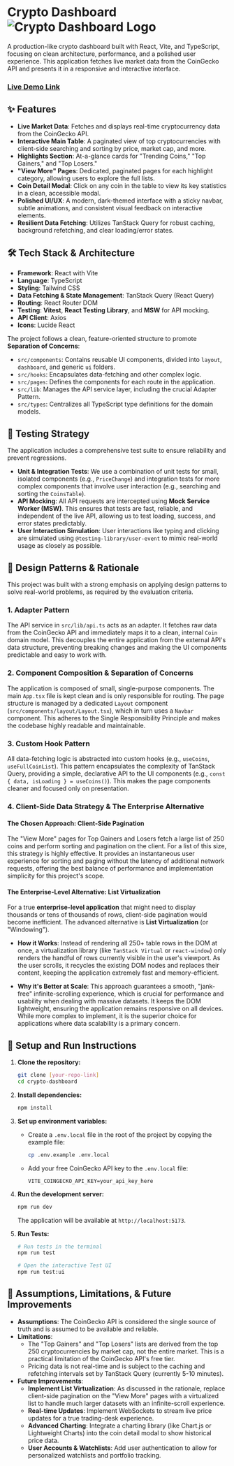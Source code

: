 # Crypto Dashboard ![Crypto Dashboard Logo](https://res.cloudinary.com/dgl0v7vwf/image/upload/v1758553698/Screenshot_2025-09-22_203116_ltmnmx.png)

A production-like crypto dashboard built with React, Vite, and TypeScript, focusing on clean architecture, performance, and a polished user experience. This application fetches live market data from the CoinGecko API and presents it in a responsive and interactive interface.

### [Live Demo Link](https://crypto-dashboard-fyrn.vercel.app/) 

## ✨ Features

* **Live Market Data**: Fetches and displays real-time cryptocurrency data from the CoinGecko API.
* **Interactive Main Table**: A paginated view of top cryptocurrencies with client-side searching and sorting by price, market cap, and more.
* **Highlights Section**: At-a-glance cards for "Trending Coins," "Top Gainers," and "Top Losers."
* **"View More" Pages**: Dedicated, paginated pages for each highlight category, allowing users to explore the full lists.
* **Coin Detail Modal**: Click on any coin in the table to view its key statistics in a clean, accessible modal.
* **Polished UI/UX**: A modern, dark-themed interface with a sticky navbar, subtle animations, and consistent visual feedback on interactive elements.
* **Resilient Data Fetching**: Utilizes TanStack Query for robust caching, background refetching, and clear loading/error states.

## 🛠️ Tech Stack & Architecture

* **Framework**: React with Vite
* **Language**: TypeScript
* **Styling**: Tailwind CSS
* **Data Fetching & State Management**: TanStack Query (React Query)
* **Routing**: React Router DOM
* **Testing**: **Vitest**, **React Testing Library**, and **MSW** for API mocking.
* **API Client**: Axios
* **Icons**: Lucide React

The project follows a clean, feature-oriented structure to promote **Separation of Concerns**:
* `src/components`: Contains reusable UI components, divided into `layout`, `dashboard`, and generic `ui` folders.
* `src/hooks`: Encapsulates data-fetching and other complex logic.
* `src/pages`: Defines the components for each route in the application.
* `src/lib`: Manages the API service layer, including the crucial Adapter Pattern.
* `src/types`: Centralizes all TypeScript type definitions for the domain models.

## 🧪 Testing Strategy

The application includes a comprehensive test suite to ensure reliability and prevent regressions.

* **Unit & Integration Tests**: We use a combination of unit tests for small, isolated components (e.g., `PriceChange`) and integration tests for more complex components that involve user interaction (e.g., searching and sorting the `CoinsTable`).
* **API Mocking**: All API requests are intercepted using **Mock Service Worker (MSW)**. This ensures that tests are fast, reliable, and independent of the live API, allowing us to test loading, success, and error states predictably.
* **User Interaction Simulation**: User interactions like typing and clicking are simulated using `@testing-library/user-event` to mimic real-world usage as closely as possible.

## 🧠 Design Patterns & Rationale

This project was built with a strong emphasis on applying design patterns to solve real-world problems, as required by the evaluation criteria.

### 1. Adapter Pattern
The API service in `src/lib/api.ts` acts as an adapter. It fetches raw data from the CoinGecko API and immediately maps it to a clean, internal `Coin` domain model. This decouples the entire application from the external API's data structure, preventing breaking changes and making the UI components predictable and easy to work with.

### 2. Component Composition & Separation of Concerns
The application is composed of small, single-purpose components. The main `App.tsx` file is kept clean and is only responsible for routing. The page structure is managed by a dedicated `Layout` component (`src/components/layout/Layout.tsx`), which in turn uses a `Navbar` component. This adheres to the Single Responsibility Principle and makes the codebase highly readable and maintainable.

### 3. Custom Hook Pattern
All data-fetching logic is abstracted into custom hooks (e.g., `useCoins`, `useFullCoinList`). This pattern encapsulates the complexity of TanStack Query, providing a simple, declarative API to the UI components (e.g., `const { data, isLoading } = useCoins()`). This makes the page components cleaner and focused only on presentation.

### 4. Client-Side Data Strategy & The Enterprise Alternative

#### The Chosen Approach: Client-Side Pagination
The "View More" pages for Top Gainers and Losers fetch a large list of 250 coins and perform sorting and pagination on the client. For a list of this size, this strategy is highly effective. It provides an instantaneous user experience for sorting and paging without the latency of additional network requests, offering the best balance of performance and implementation simplicity for this project's scope.

#### The Enterprise-Level Alternative: List Virtualization
For a true **enterprise-level application** that might need to display thousands or tens of thousands of rows, client-side pagination would become inefficient. The advanced alternative is **List Virtualization** (or "Windowing").

* **How it Works**: Instead of rendering all 250+ table rows in the DOM at once, a virtualization library (like `TanStack Virtual` or `react-window`) only renders the handful of rows currently visible in the user's viewport. As the user scrolls, it recycles the existing DOM nodes and replaces their content, keeping the application extremely fast and memory-efficient.

* **Why it's Better at Scale**: This approach guarantees a smooth, "jank-free" infinite-scrolling experience, which is crucial for performance and usability when dealing with massive datasets. It keeps the DOM lightweight, ensuring the application remains responsive on all devices. While more complex to implement, it is the superior choice for applications where data scalability is a primary concern.

## 🚀 Setup and Run Instructions

1.  **Clone the repository:**
    ```bash
    git clone [your-repo-link]
    cd crypto-dashboard
    ```

2.  **Install dependencies:**
    ```bash
    npm install
    ```

3.  **Set up environment variables:**
    * Create a `.env.local` file in the root of the project by copying the example file:
        ```bash
        cp .env.example .env.local
        ```
    * Add your free CoinGecko API key to the `.env.local` file:
        ```
        VITE_COINGECKO_API_KEY=your_api_key_here
        ```

4.  **Run the development server:**
    ```bash
    npm run dev
    ```
    The application will be available at `http://localhost:5173`.

5.  **Run Tests:**
    ```bash
    # Run tests in the terminal
    npm run test

    # Open the interactive Test UI
    npm run test:ui
    ```

## 📝 Assumptions, Limitations, & Future Improvements

* **Assumptions**: The CoinGecko API is considered the single source of truth and is assumed to be available and reliable.
* **Limitations**:
    * The "Top Gainers" and "Top Losers" lists are derived from the top 250 cryptocurrencies by market cap, not the entire market. This is a practical limitation of the CoinGecko API's free tier.
    * Pricing data is not real-time and is subject to the caching and refetching intervals set by TanStack Query (currently 5-10 minutes).
* **Future Improvements**:
    * **Implement List Virtualization**: As discussed in the rationale, replace client-side pagination on the "View More" pages with a virtualized list to handle much larger datasets with an infinite-scroll experience.
    * **Real-time Updates**: Implement WebSockets to stream live price updates for a true trading-desk experience.
    * **Advanced Charting**: Integrate a charting library (like Chart.js or Lightweight Charts) into the coin detail modal to show historical price data.
    * **User Accounts & Watchlists**: Add user authentication to allow for personalized watchlists and portfolio tracking.